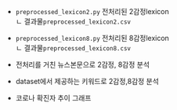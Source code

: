 - `preprocessed_lexicon2.py` 전처리된 2감정lexicon  
 ㄴ 결과물`preprocessed_lexicon2.csv`  
- `preprocessed_lexicon8.py` 전처리된 8감정lexicon  
 ㄴ 결과물`preprocessed_lexicon8.csv` 
   
- 전처리를 거친 뉴스본문으로 2감정, 8감정 분석  
- dataset에서 제공하는 키워드로 2감정,8감정 분석  
- 코로나 확진자 추이 그래프  
